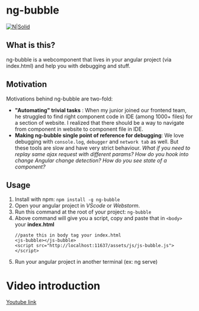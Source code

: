 # ng-bubble

[![N|Solid](https://github.com/goodmite/ng-bubble/blob/master/final_5cb1a092030dcd0014ea1259_949617.gif?raw=true)](https://github.com/goodmite/ng-bubble/blob/master/final_5cb1a092030dcd0014ea1259_949617.gif?raw=true)

##  What is this?
ng-bubble is a webcomponent that lives in your angular project (via index.html) and help you with debugging and stuff.

## Motivation
Motivations behind ng-bubble are two-fold:
  - **"Automating" trivial tasks** : When my junior joined our frontend team, he struggled to find right component code in IDE (among 1000+ files) for a section of website. I realized that there should be a way to navigate from component in website to component file in IDE.
  - **Making ng-bubble single point of reference for debugging**: We love debugging with ```console.log```, `debugger` and `network tab` as well. But these tools are slow and have very strict behaviour. *What if you need to replay same ajax request with different params? How do you hook into change Angular change detection? How do you see state of a component?*

## Usage
1. Install with npm: `npm install -g ng-bubble`
2. Open your angular project in *VScode* or *Webstorm*.
3. Run this command at the root of your project: `ng-bubble`
4. Above command will give you a script, copy and paste that in `<body>` your **index.html**
   ```
   //paste this in body tag your index.html 
   <js-bubble></js-bubble>
   <script src="http://localhost:11637/assets/js/js-bubble.js"></script>
    ```
5. Run your angular project in another terminal (ex: ng serve)

# Video introduction
  [Youtube link](https://www.youtube.com/watch?v=ir5sYS9PyLM&feature=youtu.b)


